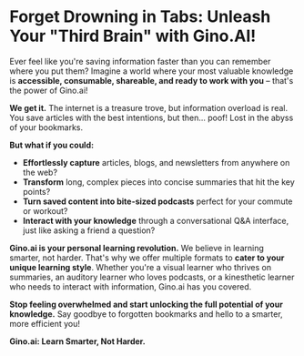 # Forget Drowning in Tabs: Unleash Your "Third Brain" with Gino.AI!

Ever feel like you're saving information faster than you can remember where you put them? Imagine a world where your most valuable knowledge is **accessible, consumable, shareable, and ready to work with you** – that's the power of Gino.ai!

**We get it.** The internet is a treasure trove, but information overload is real. You save articles with the best intentions, but then... poof! Lost in the abyss of your bookmarks.

**But what if you could:**

- **Effortlessly capture** articles, blogs, and newsletters from anywhere on the web?
- **Transform** long, complex pieces into concise summaries that hit the key points?
- **Turn saved content into bite-sized podcasts** perfect for your commute or workout?
- **Interact with your knowledge** through a conversational Q&A interface, just like asking a friend a question?

**Gino.ai is your personal learning revolution.** We believe in learning smarter, not harder. That's why we offer multiple formats to **cater to your unique learning style**. Whether you're a visual learner who thrives on summaries, an auditory learner who loves podcasts, or a kinesthetic learner who needs to interact with information, Gino.ai has you covered.

**Stop feeling overwhelmed and start unlocking the full potential of your knowledge.** Say goodbye to forgotten bookmarks and hello to a smarter, more efficient you!

**Gino.ai: Learn Smarter, Not Harder.**
